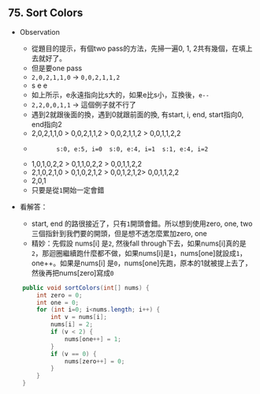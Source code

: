 ## 75. Sort Colors

* Observation
  * 從題目的提示，有個two pass的方法，先掃一遍0, 1, 2共有幾個，在填上去就好了。
  * 但是要one pass
  * `2,0,2,1,1,0` -> `0,0,2,1,1,2` 
  *  s                    e                            e 
  *  如上所示，e永遠指向比s大的，如果e比s小，互換後，`e--`
  *  `2,2,0,0,1,1` -> 這個例子就不行了
  *  遇到2就跟後面的換，遇到0就跟前面的換, 有start, i, end, start指向0, end指向2
  *  2,0,2,1,1,0 > 0,0,2,1,1,2 > 0,0,2,1,1,2 > 0,0,1,1,2,2
  *            s:0, e:5, i=0  s:0, e:4, i=1  s:1, e:4, i=2 
  *  1,0,1,0,2,2 > 0,1,1,0,2,2 > 0,0,1,1,2,2
  *  2,1,0,2,1,0 > 0,1,0,2,1,2 > 0,0,1,2,1,2> 0,0,1,1,2,2
  *  2,0,1
  *  只要是從`1`開始一定會錯

* 看解答：
  * start, end 的路很接近了，只有`1`開頭會錯。所以想到使用zero, one, two三個指針到我們要的開頭，但是想不透怎麼累加zero, one
  * 精妙：先假設 nums[i] 是`2`, 然後fall through下去，如果nums[i]真的是`2`，那迴圈繼續跑什麼都不做，如果nums[i]是`1`，nums[one]就設成`1`，one++。如果是nums[i] 是`0`，nums[one]先跑，原本的1就被提上去了，然後再把nums[zero]寫成`0`


```java
    public void sortColors(int[] nums) {
        int zero = 0;
        int one = 0;
        for (int i=0; i<nums.length; i++) {
            int v = nums[i];
            nums[i] = 2;
            if (v < 2) {
                nums[one++] = 1;
            }
            if (v == 0) {
                nums[zero++] = 0;
            }
        }
    }
```